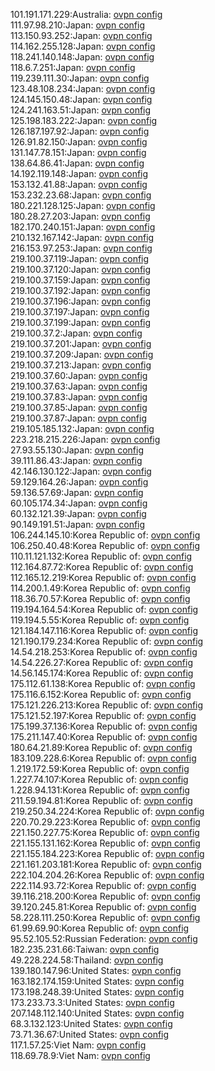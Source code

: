 101.191.171.229:Australia: [ovpn config](vpn/101_191_171_229.ovpn)  
111.97.98.210:Japan: [ovpn config](vpn/111_97_98_210.ovpn)  
113.150.93.252:Japan: [ovpn config](vpn/113_150_93_252.ovpn)  
114.162.255.128:Japan: [ovpn config](vpn/114_162_255_128.ovpn)  
118.241.140.148:Japan: [ovpn config](vpn/118_241_140_148.ovpn)  
118.6.7.251:Japan: [ovpn config](vpn/118_6_7_251.ovpn)  
119.239.111.30:Japan: [ovpn config](vpn/119_239_111_30.ovpn)  
123.48.108.234:Japan: [ovpn config](vpn/123_48_108_234.ovpn)  
124.145.150.48:Japan: [ovpn config](vpn/124_145_150_48.ovpn)  
124.241.163.51:Japan: [ovpn config](vpn/124_241_163_51.ovpn)  
125.198.183.222:Japan: [ovpn config](vpn/125_198_183_222.ovpn)  
126.187.197.92:Japan: [ovpn config](vpn/126_187_197_92.ovpn)  
126.91.82.150:Japan: [ovpn config](vpn/126_91_82_150.ovpn)  
131.147.78.151:Japan: [ovpn config](vpn/131_147_78_151.ovpn)  
138.64.86.41:Japan: [ovpn config](vpn/138_64_86_41.ovpn)  
14.192.119.148:Japan: [ovpn config](vpn/14_192_119_148.ovpn)  
153.132.41.88:Japan: [ovpn config](vpn/153_132_41_88.ovpn)  
153.232.23.68:Japan: [ovpn config](vpn/153_232_23_68.ovpn)  
180.221.128.125:Japan: [ovpn config](vpn/180_221_128_125.ovpn)  
180.28.27.203:Japan: [ovpn config](vpn/180_28_27_203.ovpn)  
182.170.240.151:Japan: [ovpn config](vpn/182_170_240_151.ovpn)  
210.132.167.142:Japan: [ovpn config](vpn/210_132_167_142.ovpn)  
216.153.97.253:Japan: [ovpn config](vpn/216_153_97_253.ovpn)  
219.100.37.119:Japan: [ovpn config](vpn/219_100_37_119.ovpn)  
219.100.37.120:Japan: [ovpn config](vpn/219_100_37_120.ovpn)  
219.100.37.159:Japan: [ovpn config](vpn/219_100_37_159.ovpn)  
219.100.37.192:Japan: [ovpn config](vpn/219_100_37_192.ovpn)  
219.100.37.196:Japan: [ovpn config](vpn/219_100_37_196.ovpn)  
219.100.37.197:Japan: [ovpn config](vpn/219_100_37_197.ovpn)  
219.100.37.199:Japan: [ovpn config](vpn/219_100_37_199.ovpn)  
219.100.37.2:Japan: [ovpn config](vpn/219_100_37_2.ovpn)  
219.100.37.201:Japan: [ovpn config](vpn/219_100_37_201.ovpn)  
219.100.37.209:Japan: [ovpn config](vpn/219_100_37_209.ovpn)  
219.100.37.213:Japan: [ovpn config](vpn/219_100_37_213.ovpn)  
219.100.37.60:Japan: [ovpn config](vpn/219_100_37_60.ovpn)  
219.100.37.63:Japan: [ovpn config](vpn/219_100_37_63.ovpn)  
219.100.37.83:Japan: [ovpn config](vpn/219_100_37_83.ovpn)  
219.100.37.85:Japan: [ovpn config](vpn/219_100_37_85.ovpn)  
219.100.37.87:Japan: [ovpn config](vpn/219_100_37_87.ovpn)  
219.105.185.132:Japan: [ovpn config](vpn/219_105_185_132.ovpn)  
223.218.215.226:Japan: [ovpn config](vpn/223_218_215_226.ovpn)  
27.93.55.130:Japan: [ovpn config](vpn/27_93_55_130.ovpn)  
39.111.86.43:Japan: [ovpn config](vpn/39_111_86_43.ovpn)  
42.146.130.122:Japan: [ovpn config](vpn/42_146_130_122.ovpn)  
59.129.164.26:Japan: [ovpn config](vpn/59_129_164_26.ovpn)  
59.136.57.69:Japan: [ovpn config](vpn/59_136_57_69.ovpn)  
60.105.174.34:Japan: [ovpn config](vpn/60_105_174_34.ovpn)  
60.132.121.39:Japan: [ovpn config](vpn/60_132_121_39.ovpn)  
90.149.191.51:Japan: [ovpn config](vpn/90_149_191_51.ovpn)  
106.244.145.10:Korea Republic of: [ovpn config](vpn/106_244_145_10.ovpn)  
106.250.40.48:Korea Republic of: [ovpn config](vpn/106_250_40_48.ovpn)  
110.11.121.132:Korea Republic of: [ovpn config](vpn/110_11_121_132.ovpn)  
112.164.87.72:Korea Republic of: [ovpn config](vpn/112_164_87_72.ovpn)  
112.165.12.219:Korea Republic of: [ovpn config](vpn/112_165_12_219.ovpn)  
114.200.1.49:Korea Republic of: [ovpn config](vpn/114_200_1_49.ovpn)  
118.36.70.57:Korea Republic of: [ovpn config](vpn/118_36_70_57.ovpn)  
119.194.164.54:Korea Republic of: [ovpn config](vpn/119_194_164_54.ovpn)  
119.194.5.55:Korea Republic of: [ovpn config](vpn/119_194_5_55.ovpn)  
121.184.147.116:Korea Republic of: [ovpn config](vpn/121_184_147_116.ovpn)  
121.190.179.234:Korea Republic of: [ovpn config](vpn/121_190_179_234.ovpn)  
14.54.218.253:Korea Republic of: [ovpn config](vpn/14_54_218_253.ovpn)  
14.54.226.27:Korea Republic of: [ovpn config](vpn/14_54_226_27.ovpn)  
14.56.145.174:Korea Republic of: [ovpn config](vpn/14_56_145_174.ovpn)  
175.112.61.138:Korea Republic of: [ovpn config](vpn/175_112_61_138.ovpn)  
175.116.6.152:Korea Republic of: [ovpn config](vpn/175_116_6_152.ovpn)  
175.121.226.213:Korea Republic of: [ovpn config](vpn/175_121_226_213.ovpn)  
175.121.52.197:Korea Republic of: [ovpn config](vpn/175_121_52_197.ovpn)  
175.199.37.136:Korea Republic of: [ovpn config](vpn/175_199_37_136.ovpn)  
175.211.147.40:Korea Republic of: [ovpn config](vpn/175_211_147_40.ovpn)  
180.64.21.89:Korea Republic of: [ovpn config](vpn/180_64_21_89.ovpn)  
183.109.228.6:Korea Republic of: [ovpn config](vpn/183_109_228_6.ovpn)  
1.219.172.59:Korea Republic of: [ovpn config](vpn/1_219_172_59.ovpn)  
1.227.74.107:Korea Republic of: [ovpn config](vpn/1_227_74_107.ovpn)  
1.228.94.131:Korea Republic of: [ovpn config](vpn/1_228_94_131.ovpn)  
211.59.194.81:Korea Republic of: [ovpn config](vpn/211_59_194_81.ovpn)  
219.250.34.224:Korea Republic of: [ovpn config](vpn/219_250_34_224.ovpn)  
220.70.29.223:Korea Republic of: [ovpn config](vpn/220_70_29_223.ovpn)  
221.150.227.75:Korea Republic of: [ovpn config](vpn/221_150_227_75.ovpn)  
221.155.131.162:Korea Republic of: [ovpn config](vpn/221_155_131_162.ovpn)  
221.155.184.223:Korea Republic of: [ovpn config](vpn/221_155_184_223.ovpn)  
221.161.203.181:Korea Republic of: [ovpn config](vpn/221_161_203_181.ovpn)  
222.104.204.26:Korea Republic of: [ovpn config](vpn/222_104_204_26.ovpn)  
222.114.93.72:Korea Republic of: [ovpn config](vpn/222_114_93_72.ovpn)  
39.116.218.200:Korea Republic of: [ovpn config](vpn/39_116_218_200.ovpn)  
39.120.245.81:Korea Republic of: [ovpn config](vpn/39_120_245_81.ovpn)  
58.228.111.250:Korea Republic of: [ovpn config](vpn/58_228_111_250.ovpn)  
61.99.69.90:Korea Republic of: [ovpn config](vpn/61_99_69_90.ovpn)  
95.52.105.52:Russian Federation: [ovpn config](vpn/95_52_105_52.ovpn)  
182.235.231.66:Taiwan: [ovpn config](vpn/182_235_231_66.ovpn)  
49.228.224.58:Thailand: [ovpn config](vpn/49_228_224_58.ovpn)  
139.180.147.96:United States: [ovpn config](vpn/139_180_147_96.ovpn)  
163.182.174.159:United States: [ovpn config](vpn/163_182_174_159.ovpn)  
173.198.248.39:United States: [ovpn config](vpn/173_198_248_39.ovpn)  
173.233.73.3:United States: [ovpn config](vpn/173_233_73_3.ovpn)  
207.148.112.140:United States: [ovpn config](vpn/207_148_112_140.ovpn)  
68.3.132.123:United States: [ovpn config](vpn/68_3_132_123.ovpn)  
73.71.36.67:United States: [ovpn config](vpn/73_71_36_67.ovpn)  
117.1.57.25:Viet Nam: [ovpn config](vpn/117_1_57_25.ovpn)  
118.69.78.9:Viet Nam: [ovpn config](vpn/118_69_78_9.ovpn)  
